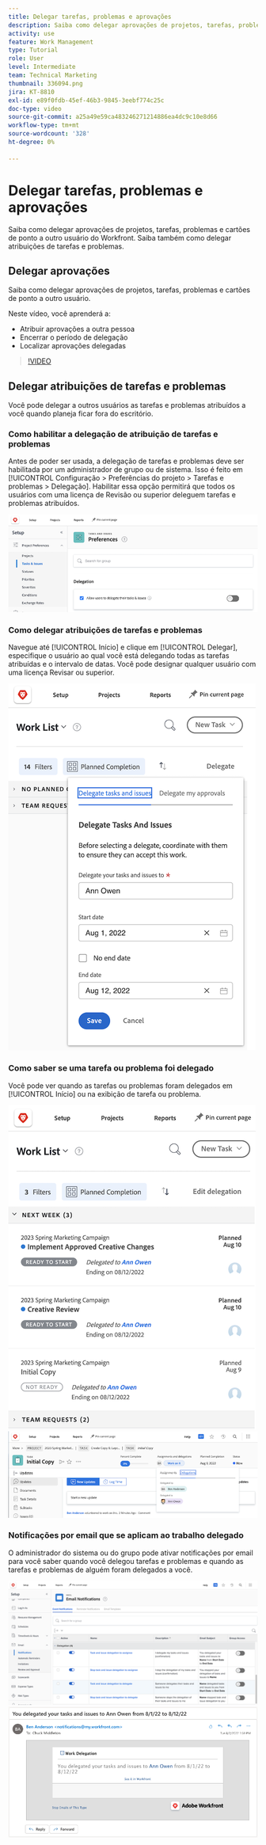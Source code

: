 ```yaml
---
title: Delegar tarefas, problemas e aprovações
description: Saiba como delegar aprovações de projetos, tarefas, problemas e cartões de ponto a outro usuário do Workfront. Saiba também como delegar atribuições de tarefas e problemas.
activity: use
feature: Work Management
type: Tutorial
role: User
level: Intermediate
team: Technical Marketing
thumbnail: 336094.png
jira: KT-8810
exl-id: e89f0fdb-45ef-46b3-9845-3eebf774c25c
doc-type: video
source-git-commit: a25a49e59ca483246271214886ea4dc9c10e8d66
workflow-type: tm+mt
source-wordcount: '328'
ht-degree: 0%

---
```


# Delegar tarefas, problemas e aprovações

Saiba como delegar aprovações de projetos, tarefas, problemas e cartões de ponto a outro usuário do Workfront. Saiba também como delegar atribuições de tarefas e problemas.

## Delegar aprovações

Saiba como delegar aprovações de projetos, tarefas, problemas e cartões de ponto a outro usuário.

Neste vídeo, você aprenderá a:

* Atribuir aprovações a outra pessoa
* Encerrar o período de delegação
* Localizar aprovações delegadas

>[!VIDEO](https://video.tv.adobe.com/v/336094/?quality=12&learn=on)

<!---
learn more URLS
Delegate approval request
--->

## Delegar atribuições de tarefas e problemas

Você pode delegar a outros usuários as tarefas e problemas atribuídos a você quando planeja ficar fora do escritório.

### Como habilitar a delegação de atribuição de tarefas e problemas

Antes de poder ser usada, a delegação de tarefas e problemas deve ser habilitada por um administrador de grupo ou de sistema. Isso é feito em [!UICONTROL Configuração > Preferências do projeto > Tarefas e problemas > Delegação]. Habilitar essa opção permitirá que todos os usuários com uma licença de Revisão ou superior deleguem tarefas e problemas atribuídos.

![Captura de tela [!UICONTROL Configuração] preferências para delegação](assets/delegation-1.png)

### Como delegar atribuições de tarefas e problemas

Navegue até [!UICONTROL Início] e clique em [!UICONTROL Delegar], especifique o usuário ao qual você está delegando todas as tarefas atribuídas e o intervalo de datas. Você pode designar qualquer usuário com uma licença Revisar ou superior.

![Captura de tela mostrando a guia delegação no [!UICONTROL Início]](assets/delegation-2.png)

### Como saber se uma tarefa ou problema foi delegado

Você pode ver quando as tarefas ou problemas foram delegados em [!UICONTROL Início] ou na exibição de tarefa ou problema.

![Captura de tela mostrando a atribuição de tarefa delegada em [!UICONTROL Início]](assets/delegation-4.png)
![Captura de tela mostrando a atribuição de tarefa delegada na visualização de tarefas](assets/delegation-3.png)

### Notificações por email que se aplicam ao trabalho delegado

O administrador do sistema ou do grupo pode ativar notificações por email para você saber quando você delegou tarefas e problemas e quando as tarefas e problemas de alguém foram delegados a você.

![Captura de tela [!UICONTROL Configuração] opções de notificação por email para delegação](assets/delegation-5.png)
![Captura de tela mostrando um email de delegação de trabalho](assets/delegation-6.png)
